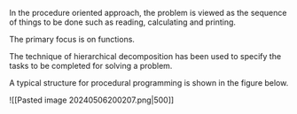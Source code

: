 In the procedure oriented approach, the problem is viewed as the sequence of things to be done such as reading, calculating and printing.

The primary focus is on functions. 

The technique of hierarchical decomposition has been used to specify the tasks to be completed for solving a problem.

A typical structure for procedural programming is shown in the figure below. 

![[Pasted image 20240506200207.png|500]]